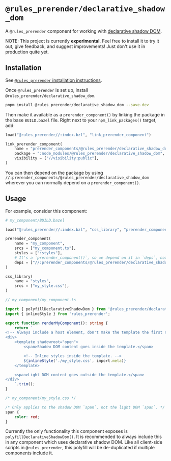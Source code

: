 # `@rules_prerender/declarative_shadow_dom`

A `@rules_prerender` component for working with
[declarative shadow DOM](https://web.dev/declarative-shadow-dom/).

NOTE: This project is currently **experimental**. Feel free to install it to try
it out, give feedback, and suggest improvements! Just don't use it in production
quite yet.

## Installation

See [`@rules_prerender` installation instructions](https://github.com/dgp1130/rules_prerender#installation).

Once `@rules_prerender` is set up, install
`@rules_prerender/declarative_shadow_dom`.

```bash
pnpm install @rules_prerender/declarative_shadow_dom --save-dev
```

Then make it available as a `prerender_component()` by linking the package in
the base `BUILD.bazel` file. Right next to your `npm_link_packages()` target,
add:

```python
load("@rules_prerender//:index.bzl", "link_prerender_component")

link_prerender_component(
    name = "prerender_components/@rules_prerender/declarative_shadow_dom",
    package = ":node_modules/@rules_prerender/declarative_shadow_dom",
    visibility = ["//visibility:public"],
)
```

You can then depend on the package by using
`//:prerender_components/@rules_prerender/declarative_shadow_dom` wherever you
can normally depend on a `prerender_component()`.

## Usage

For example, consider this component:

```python
# my_component/BUILD.bazel

load("@rules_prerender//:index.bzl", "css_library", "prerender_component")

prerender_component(
    name = "my_component",
    srcs = ["my_component.ts"],
    styles = [":styles"],
    # It's a `prerender_component()`, so we depend on it in `deps`, not `lib_deps`.
    deps = ["//:prerender_components/@rules_prerender/declarative_shadow_dom"],
)

css_library(
    name = "styles",
    srcs = ["my_style.css"],
)
```

```typescript
// my_component/my_component.ts

import { polyfillDeclarativeShadowDom } from '@rules_prerender/declarative_shadow_dom';
import { inlineStyle } from 'rules_prerender';

export function renderMyComponent(): string {
    return `
<!-- Always include a host element, don't make the template the first node. -->
<div>
    <template shadowroot="open">
        <span>Shadow DOM content goes inside the template.</span>

        <!-- Inline styles inside the template. -->
        ${inlineStyle('./my_style.css', import.meta)}
    </template>

    <span>Light DOM content goes outside the template.</span>
</div>
    `.trim();
}
```

```css
/* my_component/my_style.css */

/* Only applies to the shadow DOM `span`, not the light DOM `span`. */
span {
    color: red;
}
```

Currently the only functionality this component exposes is
`polyfillDeclarativeShadowDom()`. It is recommended to always include this in
any component which uses declarative shadow DOM. Like all client-side scripts
in `@rules_prerender`, this polyfill will be de-duplicated if multiple
components include it.
